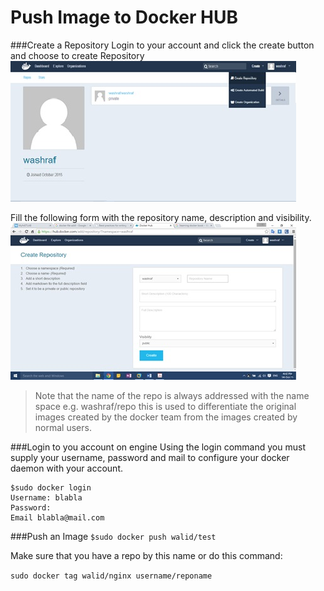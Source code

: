 # Push Image to Docker HUB

###Create a Repository
Login to your account and click the create button and choose to create Repository
![](HUB_Click_Create.jpg)

Fill the following form with the repository name, description and visibility.
![](HUB_Fill_Form.jpg)
 
>Note that the name of the repo is always addressed with the name space e.g. washraf/repo this is used to differentiate the original images created by the docker team from the images created by normal users.

###Login to you account on engine
Using the login command you must supply your username, password and mail to configure your docker daemon with your account.

    $sudo docker login
    Username: blabla
    Password:
    Email blabla@mail.com

###Push an Image
```$sudo docker push walid/test```

Make sure that you have a repo by this name or do this command: 

```sudo docker tag walid/nginx username/reponame```